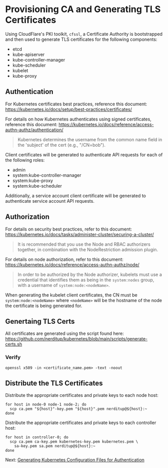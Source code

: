 # Provisioning CA and Generating TLS Certificates

Using CloudFlare's PKI toolkit, `cfssl`, a Certificate Authority is bootstrapped and then used to generate TLS certificates for the following components: 
 - etcd
 - kube-apiserver
 - kube-controller-manager
 - kube-scheduler
 - kubelet
 - kube-proxy

## Authentication

For Kubernetes certificates best practices, reference this document:
https://kubernetes.io/docs/setup/best-practices/certificates/

For details on how Kubernetes authenticates using signed certificates, reference this document:
https://kubernetes.io/docs/reference/access-authn-authz/authentication/

> Kubernetes determines the username from the common name field in the 'subject' of the cert (e.g., "/CN=bob").

Client certificates will be generated to authenticate API requests for each of the following roles:
 - admin
 - system:kube-controller-manager
 - system:kube-proxy
 - system:kube-scheduler

Additionally, a service account client certificate will be generated to authenticate service account
API requests.

## Authorization

For details on security best practices, refer to this document:
https://kubernetes.io/docs/tasks/administer-cluster/securing-a-cluster/

> It is recommended that you use the Node and RBAC authorizers together, in combination with the NodeRestriction admission plugin.

For details on node authorization, refer to this document:
https://kubernetes.io/docs/reference/access-authn-authz/node/

> In order to be authorized by the Node authorizer, kubelets must use a credential that identifies them as being in the `system:nodes` group, with a username of `system:node:<nodeName>`.

When generating the kubelet client certificates, the CN must be `system:node:<nodeName>` where 
`<nodeName>` will be the hostname of the node the certificate is being generated for.

## Genertaing TLS Certs

All certificates are generated using the script found here: 
https://github.com/nerditup/kubernetes/blob/main/scripts/generate-certs.sh

### Verify

```
openssl x509 -in <certificate_name.pem> -text -noout
```

## Distribute the TLS Certificates

Distribute the appropriate certificates and private keys to each node host:

```
for host in node-0 node-1 node-2; do
  scp ca.pem "${host}"-key.pem "${host}".pem nerditup@${host}:~
done
```

Distribute the appropriate certificates and private keys to each controller host:

```
for host in controller-0; do
  scp ca.pem ca-key.pem kubernetes-key.pem kubernetes.pem \
    sa-key.pem sa.pem nerditup@${host}:~
done
```

Next: [Generating Kubernetes Configuration Files for Authentication](05-kubernetes-configuration-files.md)
